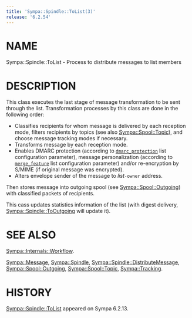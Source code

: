 ```yaml
---
title: 'Sympa::Spindle::ToList(3)'
release: '6.2.54'
---
```


# NAME

Sympa::Spindle::ToList - Process to distribute messages to list members

# DESCRIPTION

This class executes the last stage of message transformation to be sent
through the list.
Transformation processes by this class are done in the following order:

- Classifies recipients for whom message is delivered by each reception mode,
filters recipients by topics (see also [Sympa::Spool::Topic](./Sympa-Spool-Topic.3.md)), and choose
message tracking modes if necessary.
- Transforms message by each reception mode.
- Enables DMARC protection (according to
[`dmarc_protection`](./list_config.5.md#dmarc_protection)
list configuration parameter),
message personalization (according to
[`merge_feature`](./list_config.5.md#merge_feature)
list configuration parameter) and/or
re-encryption by S/MIME (if original message was encrypted).
- Alters envelope sender of the message to _list_`-owner` address.

Then stores message into outgoing spool (see [Sympa::Spool::Outgoing](./Sympa-Spool-Outgoing.3.md))
with classified packets of recipients.

This cass updates statistics information of the list (with digest delivery,
[Sympa::Spindle::ToOutgoing](./Sympa-Spindle-ToOutgoing.3.md) will update it).

# SEE ALSO

[Sympa::Internals::Workflow](./Sympa-Internals-Workflow.3.md).

[Sympa::Message](./Sympa-Message.3.md),
[Sympa::Spindle](./Sympa-Spindle.3.md), [Sympa::Spindle::DistributeMessage](./Sympa-Spindle-DistributeMessage.3.md),
[Sympa::Spool::Outgoing](./Sympa-Spool-Outgoing.3.md),
[Sympa::Spool::Topic](./Sympa-Spool-Topic.3.md), [Sympa::Tracking](./Sympa-Tracking.3.md).

# HISTORY

[Sympa::Spindle::ToList](./Sympa-Spindle-ToList.3.md) appeared on Sympa 6.2.13.
